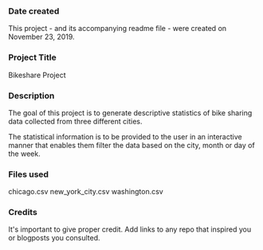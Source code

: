 ### Date created
This project - and its accompanying readme file - were created on November 23, 2019.

### Project Title
Bikeshare Project

### Description
The goal of this project is to generate descriptive statistics of bike sharing data collected from three different cities.

The statistical information is to be provided to the user in an interactive manner that enables them filter the data based on the city, month or day of the week.

### Files used
chicago.csv
new_york_city.csv
washington.csv

### Credits
It's important to give proper credit. Add links to any repo that inspired you or blogposts you consulted.

